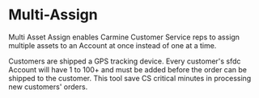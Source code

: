 # Multi-Assign
Multi Asset Assign enables Carmine Customer Service reps to assign multiple assets to an Account at once instead of one at a time. 

Customers are shipped a GPS tracking device. Every customer's sfdc Account will have 1 to 100+ and must be added before the order can be shipped to the customer. This tool save CS critical minutes in processing new customers' orders. 
